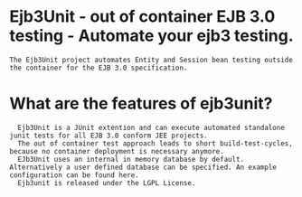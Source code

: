 # Ejb3Unit - out of container EJB 3.0 testing - Automate your ejb3 testing.
	The Ejb3Unit project automates Entity and Session bean testing outside the container for the EJB 3.0 specification.

# What are the features of ejb3unit?

      Ejb3Unit is a JUnit extention and can execute automated standalone junit tests for all EJB 3.0 conform JEE projects.
      The out of container test approach leads to short build-test-cycles, because no container deployment is necessary anymore.
      EJb3Unit uses an internal in memory database by default. Alternatively a user defined database can be specified. An example configuration can be found here.
      Ejb3unit is released under the LGPL License.
